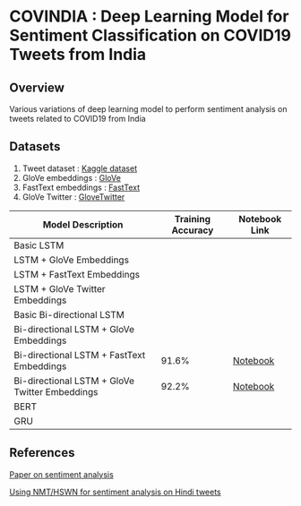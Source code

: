 # COVINDIA : Deep Learning Model for Sentiment Classification on COVID19 Tweets from India

## Overview
Various variations of deep learning model to perform sentiment analysis on tweets related to COVID19 from India

## Datasets
1. Tweet dataset : [Kaggle dataset](https://www.kaggle.com/surajkum1198/twitterdata)
2. GloVe embeddings : [GloVe](https://www.kaggle.com/rtatman/glove-global-vectors-for-word-representation)
3. FastText embeddings : [FastText](https://www.kaggle.com/vsmolyakov/fasttext)
4. GloVe Twitter : [GloveTwitter](https://www.kaggle.com/bertcarremans/glovetwitter27b100dtxt)


| Model Description                              | Training Accuracy | Notebook Link                                                                                                                       |
|------------------------------------------------|-------------------|-------------------------------------------------------------------------------------------------------------------------------------|
| Basic LSTM                                     |                   |                                                                                                                                     |
| LSTM + GloVe Embeddings                        |                   |                                                                                                                                     |
| LSTM + FastText Embeddings                     |                   |                                                                                                                                     |
| LSTM + GloVe Twitter Embeddings                |                   |                                                                                                                                     |
| Basic Bi-directional LSTM                      |                   |                                                                                                                                     |
| Bi-directional LSTM + GloVe Embeddings         |                   |                                                                                                                                     |
| Bi-directional LSTM + FastText Embeddings      | 91.6%             | [Notebook](https://github.com/purvasingh96/Sentiment-Analysis-via-Deep-Learning-Model/blob/main/covindia-bilstm-fasttext.ipynb)     |
| Bi-directional LSTM + GloVe Twitter Embeddings | 92.2%             | [Notebook](https://github.com/purvasingh96/Sentiment-Analysis-via-Deep-Learning-Model/blob/main/covindia-bilstm-glovetwitter.ipynb) |
| BERT                                           |                   |                                                                                                                                     |
| GRU                                            |                   |                                                                                                                                     |

## References

[Paper on sentiment analysis](https://ieeexplore.ieee.org/abstract/document/9207881)<br>

[Using NMT/HSWN for sentiment analysis on Hindi tweets](https://github.com/shubham721/Sentiment-Analysis-On-Hindi-Reviews/blob/22026e569c9e92bc7d89a0de3dad82d4b1672525/ResourceBasedSentimentClassification.py)


